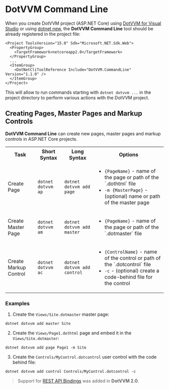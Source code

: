 # DotVVM Command Line

When you create DotVVM project (ASP.NET Core) using [DotVVM for Visual Studio](https://www.dotvvm.com/landing/dotvvm-for-visual-studio-extension) or using [dotnet new](/docs/tutorials/how-to-start-command-line/{branch}), the **DotVVM Command Line** tool should be already registered in the project file:

```
<Project ToolsVersion="15.0" Sdk="Microsoft.NET.Sdk.Web">
  <PropertyGroup>
    <TargetFramework>netcoreapp2.0</TargetFramework>
  </PropertyGroup>
  ...
  <ItemGroup>
    <DotNetCliToolReference Include="DotVVM.CommandLine" Version="1.1.0" />
  </ItemGroup>
</Project>
```

This will allow to run commands starting with `dotnet dotvvm ...` in the project directory to perform various actions with the DotVVM project.


## Creating Pages, Master Pages and Markup Controls

**DotVVM Command Line** can create new pages, master pages and markup controls in ASP.NET Core projects.

<table class="table table-bordered">
    <tr>
        <th>Task</th>
        <th>Short Syntax</th>
        <th>Long Syntax</th>
        <th>Options</th>
    </tr>
    <tr>
        <td>Create Page</td>
        <td><code>dotnet dotvvm ap</code></td>
        <td><code>dotnet dotvvm add page</code></td>
        <td>
            <ul>
                <li><code>{PageName}</code> - name of the page or path of the `.dothtml` file</li>
                <li><code>-m {MasterPage}</code> - (optional) name or path of the master page</li>
            </ul>
        </td>
    </tr>
    <tr>
        <td>Create Master Page</td>
        <td><code>dotnet dotvvm am</code></td>
        <td><code>dotnet dotvvm add master</code></td>
        <td>
            <ul>
                <li><code>{PageName}</code> - name of the page or path of the `.dotmaster` file</li>
            </ul>
        </td>
    </tr>
    <tr>
        <td>Create Markup Control</td>
        <td><code>dotnet dotvvm ac</code></td>
        <td><code>dotnet dotvvm add control</code></td>
        <td>
            <ul>
                <li><code>{ControlName}</code> - name of the control or path of the `.dotcontrol` file</li>
                <li><code>-c</code> - (optional) create a code-behind file for the control</li>
            </ul>
        </td>
    </tr>
</table>

### Examples

1. Create the `Views/Site.dotmaster` master page:

```
dotnet dotvvm add master Site
```

2. Create the `Views/Page1.dothtml` page and embed it in the `Views/Site.dotmaster`:

```
dotnet dotvvm add page Page1 -m Site
```

3. Create the `Controls/MyControl.dotcontrol` user control with the code behind file:

```
dotnet dotvvm add control Controls/MyControl.dotcontrol -c
```

> Support for [REST API Bindings](/docs/tutorials/basics-rest-api-bindings/2-0) was added in **DotVVM 2.0**.